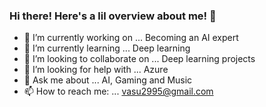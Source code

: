 ### Hi there! Here's a lil overview about me! 👋

- 🔭 I’m currently working on ... Becoming an AI expert
- 🌱 I’m currently learning ... Deep learning
- 👯 I’m looking to collaborate on ... Deep learning projects
- 🤔 I’m looking for help with ... Azure
- 💬 Ask me about ... AI, Gaming and Music
- 📫 How to reach me: ... vasu2995@gmail.com

